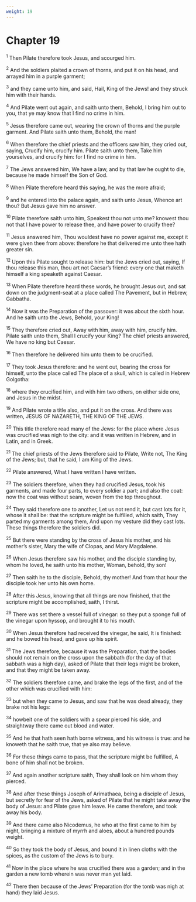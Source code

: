 ```yaml
---
weight: 19
---
```


# Chapter 19

<sup>1</sup> Then Pilate therefore took Jesus, and scourged him. 

<sup>2</sup> And the soldiers plaited a crown of thorns, and put it on his head, and arrayed him in a purple garment; 

<sup>3</sup> and they came unto him, and said, Hail, King of the Jews! and they struck him with their hands. 

<sup>4</sup> And Pilate went out again, and saith unto them, Behold, I bring him out to you, that ye may know that I find no crime in him. 

<sup>5</sup> Jesus therefore came out, wearing the crown of thorns and the purple garment. And Pilate saith unto them, Behold, the man! 

<sup>6</sup> When therefore the chief priests and the officers saw him, they cried out, saying, Crucify him, crucify him. Pilate saith unto them, Take him yourselves, and crucify him: for I find no crime in him. 

<sup>7</sup> The Jews answered him, We have a law, and by that law he ought to die, because he made himself the Son of God. 

<sup>8</sup> When Pilate therefore heard this saying, he was the more afraid; 

<sup>9</sup> and he entered into the palace again, and saith unto Jesus, Whence art thou? But Jesus gave him no answer. 

<sup>10</sup> Pilate therefore saith unto him, Speakest thou not unto me? knowest thou not that I have power to release thee, and have power to crucify thee? 

<sup>11</sup> Jesus answered him, Thou wouldest have no power against me, except it were given thee from above: therefore he that delivered me unto thee hath greater sin. 

<sup>12</sup> Upon this Pilate sought to release him: but the Jews cried out, saying, If thou release this man, thou art not Caesar’s friend: every one that maketh himself a king speaketh against Caesar. 

<sup>13</sup> When Pilate therefore heard these words, he brought Jesus out, and sat down on the judgment-seat at a place called The Pavement, but in Hebrew, Gabbatha. 

<sup>14</sup> Now it was the Preparation of the passover: it was about the sixth hour. And he saith unto the Jews, Behold, your King! 

<sup>15</sup> They therefore cried out, Away with him, away with him, crucify him. Pilate saith unto them, Shall I crucify your King? The chief priests answered, We have no king but Caesar. 

<sup>16</sup> Then therefore he delivered him unto them to be crucified. 

<sup>17</sup> They took Jesus therefore: and he went out, bearing the cross for himself, unto the place called The place of a skull, which is called in Hebrew Golgotha: 

<sup>18</sup> where they crucified him, and with him two others, on either side one, and Jesus in the midst. 

<sup>19</sup> And Pilate wrote a title also, and put it on the cross. And there was written, JESUS OF NAZARETH, THE KING OF THE JEWS. 

<sup>20</sup> This title therefore read many of the Jews: for the place where Jesus was crucified was nigh to the city: and it was written in Hebrew, and in Latin, and in Greek. 

<sup>21</sup> The chief priests of the Jews therefore said to Pilate, Write not, The King of the Jews; but, that he said, I am King of the Jews. 

<sup>22</sup> Pilate answered, What I have written I have written. 

<sup>23</sup> The soldiers therefore, when they had crucified Jesus, took his garments, and made four parts, to every soldier a part; and also the coat: now the coat was without seam, woven from the top throughout. 

<sup>24</sup> They said therefore one to another, Let us not rend it, but cast lots for it, whose it shall be: that the scripture might be fulfilled, which saith, They parted my garments among them, And upon my vesture did they cast lots. These things therefore the soldiers did. 

<sup>25</sup> But there were standing by the cross of Jesus his mother, and his mother’s sister, Mary the wife of Clopas, and Mary Magdalene. 

<sup>26</sup> When Jesus therefore saw his mother, and the disciple standing by, whom he loved, he saith unto his mother, Woman, behold, thy son! 

<sup>27</sup> Then saith he to the disciple, Behold, thy mother! And from that hour the disciple took her unto his own home. 

<sup>28</sup> After this Jesus, knowing that all things are now finished, that the scripture might be accomplished, saith, I thirst. 

<sup>29</sup> There was set there a vessel full of vinegar: so they put a sponge full of the vinegar upon hyssop, and brought it to his mouth. 

<sup>30</sup> When Jesus therefore had received the vinegar, he said, It is finished: and he bowed his head, and gave up his spirit. 

<sup>31</sup> The Jews therefore, because it was the Preparation, that the bodies should not remain on the cross upon the sabbath (for the day of that sabbath was a high day), asked of Pilate that their legs might be broken, and that they might be taken away. 

<sup>32</sup> The soldiers therefore came, and brake the legs of the first, and of the other which was crucified with him: 

<sup>33</sup> but when they came to Jesus, and saw that he was dead already, they brake not his legs: 

<sup>34</sup> howbeit one of the soldiers with a spear pierced his side, and straightway there came out blood and water. 

<sup>35</sup> And he that hath seen hath borne witness, and his witness is true: and he knoweth that he saith true, that ye also may believe. 

<sup>36</sup> For these things came to pass, that the scripture might be fulfilled, A bone of him shall not be broken. 

<sup>37</sup> And again another scripture saith, They shall look on him whom they pierced. 

<sup>38</sup> And after these things Joseph of Arimathaea, being a disciple of Jesus, but secretly for fear of the Jews, asked of Pilate that he might take away the body of Jesus: and Pilate gave him leave. He came therefore, and took away his body. 

<sup>39</sup> And there came also Nicodemus, he who at the first came to him by night, bringing a mixture of myrrh and aloes, about a hundred pounds weight. 

<sup>40</sup> So they took the body of Jesus, and bound it in linen cloths with the spices, as the custom of the Jews is to bury. 

<sup>41</sup> Now in the place where he was crucified there was a garden; and in the garden a new tomb wherein was never man yet laid. 

<sup>42</sup> There then because of the Jews’ Preparation (for the tomb was nigh at hand) they laid Jesus. 


